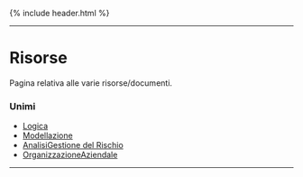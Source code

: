 {% include header.html %}

---

# **Risorse**
Pagina relativa alle varie risorse/documenti.<br>

### Unimi
- [Logica](/risorse/unimi/logica.md)
- [Modellazione](/risorse/unimi/modellazione.md)
- [AnalisiGestione del Rischio](/risorse/unimi/analisigestionedelrichio.md)
- [OrganizzazioneAziendale](/risorse/unimi/organizzazioneaziendale.md)

---
